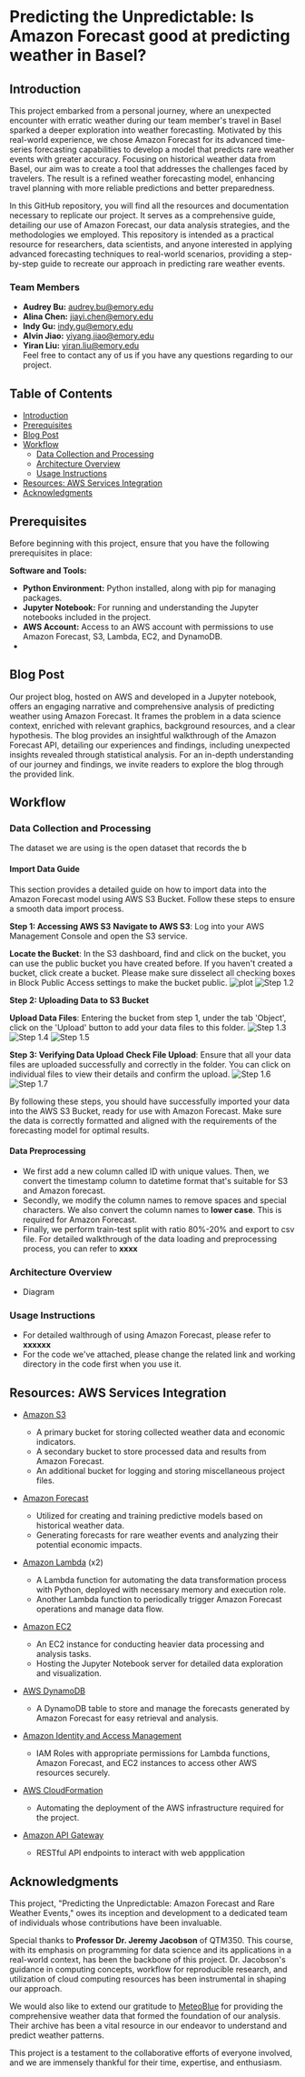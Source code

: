 # Predicting the Unpredictable: Is Amazon Forecast good at predicting weather in Basel?

## Introduction
This project embarked from a personal journey, where an unexpected encounter with erratic weather during our team member's travel in Basel sparked a deeper exploration into weather forecasting. Motivated by this real-world experience, we chose Amazon Forecast for its advanced time-series forecasting capabilities to develop a model that predicts rare weather events with greater accuracy. Focusing on historical weather data from Basel, our aim was to create a tool that addresses the challenges faced by travelers. The result is a refined weather forecasting model, enhancing travel planning with more reliable predictions and better preparedness.

In this GitHub repository, you will find all the resources and documentation necessary to replicate our project. It serves as a comprehensive guide, detailing our use of Amazon Forecast, our data analysis strategies, and the methodologies we employed. This repository is intended as a practical resource for researchers, data scientists, and anyone interested in applying advanced forecasting techniques to real-world scenarios, providing a step-by-step guide to recreate our approach in predicting rare weather events.
### Team Members
- **Audrey Bu:** <audrey.bu@emory.edu>
- **Alina Chen:** <jiayi.chen@emory.edu>
- **Indy Gu:** <indy.gu@emory.edu>
- **Alvin Jiao:** <yiyang.jiao@emory.edu>
- **Yiran Liu:** <yiran.liu@emory.edu> \
Feel free to contact any of us if you have any questions regarding to our project. 


## Table of Contents
- [Introduction](#introduction)
- [Prerequisites](#prerequisites)
- [Blog Post](#blog-post)
- [Workflow](#workflow)
  - [Data Collection and Processing](#data-collection-and-processing)
   - [Architecture Overview](#architecture-overview)
  - [Usage Instructions](#usage-instructions)
- [Resources: AWS Services Integration](#resources-aws-services-integration)
- [Acknowledgments](#acknowledgments)

## Prerequisites

Before beginning with this project, ensure that you have the following prerequisites in place:

**Software and Tools:**
- **Python Environment:** Python installed, along with pip for managing packages.
- **Jupyter Notebook:** For running and understanding the Jupyter notebooks included in the project.
- **AWS Account:** Access to an AWS account with permissions to use Amazon Forecast, S3, Lambda, EC2, and DynamoDB.
- 
## Blog Post
Our project blog, hosted on AWS and developed in a Jupyter notebook, offers an engaging narrative and comprehensive analysis of predicting weather using Amazon Forecast. It frames the problem in a data science context, enriched with relevant graphics, background resources, and a clear hypothesis. The blog provides an insightful walkthrough of the Amazon Forecast API, detailing our experiences and findings, including unexpected insights revealed through statistical analysis. For an in-depth understanding of our journey and findings, we invite readers to explore the blog through the provided link.

## Workflow
### Data Collection and Processing
The dataset we are using is the open dataset that records the b
#### Import Data Guide
This section provides a detailed guide on how to import data into the Amazon Forecast model using AWS S3 Bucket. Follow these steps to ensure a smooth data import process.

**Step 1: Accessing AWS S3**
**Navigate to AWS S3**: Log into your AWS Management Console and open the S3 service.
   
**Locate the Bucket**: In the S3 dashboard, find and click on the bucket, you can use the public bucket you have created before. If you haven't created a bucket, click create a bucket. Please make sure disselect all checking boxes in Block Public Access settings to make the bucket public. 
   ![plot](https://github.com/AlinaChenjiayi/Group2ProjectFA23/blob/main/S3%20bucket%20guide%20pics/Step1.1.png)
   ![Step 1.2](https://github.com/AlinaChenjiayi/Group2ProjectFA23/blob/main/S3%20bucket%20guide%20pics/Step1.2.png)

**Step 2: Uploading Data to S3 Bucket**

**Upload Data Files**: Entering the bucket from step 1, under the tab 'Object', click on the 'Upload' button to add your data files to this folder.
    ![Step 1.3](https://github.com/AlinaChenjiayi/Group2ProjectFA23/blob/main/S3%20bucket%20guide%20pics/Step1.3.png)
   ![Step 1.4](https://github.com/AlinaChenjiayi/Group2ProjectFA23/blob/main/S3%20bucket%20guide%20pics/Step1.5.png)
   ![Step 1.5](https://github.com/AlinaChenjiayi/Group2ProjectFA23/blob/main/S3%20bucket%20guide%20pics/Step1.6.png)

**Step 3: Verifying Data Upload**
 **Check File Upload**: Ensure that all your data files are uploaded successfully and correctly in the folder. You can click on individual files to view their details and confirm the upload. 
   ![Step 1.6](https://github.com/AlinaChenjiayi/Group2ProjectFA23/blob/main/S3%20bucket%20guide%20pics/Step1.7.png)
   ![Step 1.7](https://github.com/AlinaChenjiayi/Group2ProjectFA23/blob/main/S3%20bucket%20guide%20pics/Step1.8.png)

By following these steps, you should have successfully imported your data into the AWS S3 Bucket, ready for use with Amazon Forecast. Make sure the data is correctly formatted and aligned with the requirements of the forecasting model for optimal results.

#### Data Preprocessing
- We first add a new column called ID with unique values. Then, we convert the timestamp column to datetime format that's suitable for S3 and Amazon forecast.
- Secondly, we modify the column names to remove spaces and special characters. We also convert the column names to **lower case**. This is required for Amazon Forecast.
- Finally, we perform train-test split with ratio 80%-20% and export to csv file.
For detailed walkthrough of the data loading and preprocessing process, you can refer to **xxxx**
  
### Architecture Overview
- Diagram
  
### Usage Instructions
- For detailed walthrough of using Amazon Forecast, please refer to **xxxxxx**
- For the code we've attached, please change the related link and working directory in the code first when you use it. 

## Resources: AWS Services Integration

* [Amazon S3](https://aws.amazon.com/s3/)
  * A primary bucket for storing collected weather data and economic indicators.
  * A secondary bucket to store processed data and results from Amazon Forecast.
  * An additional bucket for logging and storing miscellaneous project files.

* [Amazon Forecast](https://aws.amazon.com/forecast/)
  * Utilized for creating and training predictive models based on historical weather data.
  * Generating forecasts for rare weather events and analyzing their potential economic impacts.

* [Amazon Lambda](https://aws.amazon.com/lambda/) (x2)
  * A Lambda function for automating the data transformation process with Python, deployed with necessary memory and execution role.
  * Another Lambda function to periodically trigger Amazon Forecast operations and manage data flow.

* [Amazon EC2](https://aws.amazon.com/ec2/)
  * An EC2 instance for conducting heavier data processing and analysis tasks.
  * Hosting the Jupyter Notebook server for detailed data exploration and visualization.

* [AWS DynamoDB](https://aws.amazon.com/dynamodb/)
  * A DynamoDB table to store and manage the forecasts generated by Amazon Forecast for easy retrieval and analysis.

* [Amazon Identity and Access Management](https://aws.amazon.com/iam/)
  * IAM Roles with appropriate permissions for Lambda functions, Amazon Forecast, and EC2 instances to access other AWS resources securely.

* [AWS CloudFormation](https://aws.amazon.com/cloudformation/)
  * Automating the deployment of the AWS infrastructure required for the project.
    
* [Amazon API Gateway](https://aws.amazon.com/api-gateway/)
  * RESTful API endpoints to interact with web appplication


## Acknowledgments
This project, "Predicting the Unpredictable: Amazon Forecast and Rare Weather Events," owes its inception and development to a dedicated team of individuals whose contributions have been invaluable.

Special thanks to **Professor Dr. Jeremy Jacobson** of QTM350. This course, with its emphasis on programming for data science and its applications in a real-world context, has been the backbone of this project. Dr. Jacobson's guidance in computing concepts, workflow for reproducible research, and utilization of cloud computing resources has been instrumental in shaping our approach.

We would also like to extend our gratitude to [MeteoBlue](https://www.meteoblue.com/en/weather/archive/export) for providing the comprehensive weather data that formed the foundation of our analysis. Their archive has been a vital resource in our endeavor to understand and predict weather patterns.

This project is a testament to the collaborative efforts of everyone involved, and we are immensely thankful for their time, expertise, and enthusiasm.

